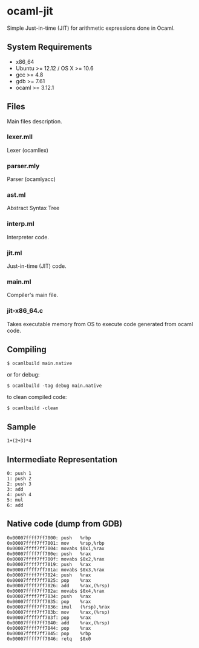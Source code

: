 ocaml-jit
=========

Simple Just-in-time (JIT) for arithmetic expressions done in Ocaml.

## System Requirements
* x86_64 
* Ubuntu >= 12.12 / OS X >= 10.6
* gcc >= 4.8
* gdb >= 7.61
* ocaml >= 3.12.1

## Files

Main files description.

### lexer.mll

Lexer (ocamllex)

### parser.mly

Parser (ocamlyacc)

### ast.ml

Abstract Syntax Tree

### interp.ml

Interpreter code.

### jit.ml

Just-in-time (JIT) code.

### main.ml

Compiler's main file.

### jit-x86_64.c

Takes executable memory from OS to execute code generated from ocaml code.

## Compiling

    $ ocamlbuild main.native

or for debug:

    $ ocamlbuild -tag debug main.native
    
to clean compiled code:

    $ ocamlbuild -clean

## Sample

    1+(2+3)*4

## Intermediate Representation

    0: push 1
    1: push 2
    2: push 3
    3: add
    4: push 4
    5: mul
    6: add

## Native code (dump from GDB)

    0x00007ffff7ff7000:	push   %rbp
    0x00007ffff7ff7001:	mov    %rsp,%rbp
    0x00007ffff7ff7004:	movabs $0x1,%rax
    0x00007ffff7ff700e:	push   %rax
    0x00007ffff7ff700f:	movabs $0x2,%rax
    0x00007ffff7ff7019:	push   %rax
    0x00007ffff7ff701a:	movabs $0x3,%rax
    0x00007ffff7ff7024:	push   %rax
    0x00007ffff7ff7025:	pop    %rax
    0x00007ffff7ff7026:	add    %rax,(%rsp)
    0x00007ffff7ff702a:	movabs $0x4,%rax
    0x00007ffff7ff7034:	push   %rax
    0x00007ffff7ff7035:	pop    %rax
    0x00007ffff7ff7036:	imul   (%rsp),%rax
    0x00007ffff7ff703b:	mov    %rax,(%rsp)
    0x00007ffff7ff703f:	pop    %rax
    0x00007ffff7ff7040:	add    %rax,(%rsp)
    0x00007ffff7ff7044:	pop    %rax
    0x00007ffff7ff7045:	pop    %rbp
    0x00007ffff7ff7046:	retq   $0x0

